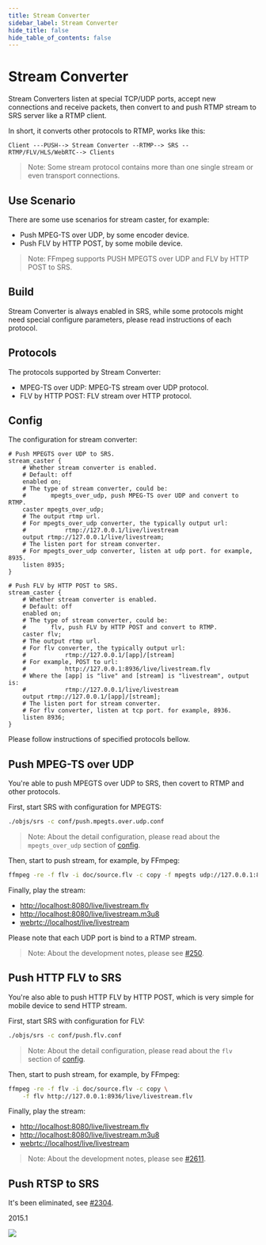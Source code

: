 ```yaml
---
title: Stream Converter
sidebar_label: Stream Converter 
hide_title: false
hide_table_of_contents: false
---
```


# Stream Converter

Stream Converters listen at special TCP/UDP ports, accept new connections and receive packets, then convert to and push 
RTMP stream to SRS server like a RTMP client.

In short, it converts other protocols to RTMP, works like this:

```text
Client ---PUSH--> Stream Converter --RTMP--> SRS --RTMP/FLV/HLS/WebRTC--> Clients
```

> Note: Some stream protocol contains more than one single stream or even transport connections.

## Use Scenario

There are some use scenarios for stream caster, for example:

* Push MPEG-TS over UDP, by some encoder device.
* Push FLV by HTTP POST, by some mobile device.

> Note: FFmpeg supports PUSH MPEGTS over UDP and FLV by HTTP POST to SRS.

## Build

Stream Converter is always enabled in SRS, while some protocols might need special configure parameters, please read 
instructions of each protocol.

## Protocols

The protocols supported by Stream Converter:

* MPEG-TS over UDP: MPEG-TS stream over UDP protocol.
* FLV by HTTP POST: FLV stream over HTTP protocol.

## Config

The configuration for stream converter:

```
# Push MPEGTS over UDP to SRS.
stream_caster {
    # Whether stream converter is enabled.
    # Default: off
    enabled on;
    # The type of stream converter, could be:
    #       mpegts_over_udp, push MPEG-TS over UDP and convert to RTMP.
    caster mpegts_over_udp;
    # The output rtmp url.
    # For mpegts_over_udp converter, the typically output url:
    #           rtmp://127.0.0.1/live/livestream
    output rtmp://127.0.0.1/live/livestream;
    # The listen port for stream converter.
    # For mpegts_over_udp converter, listen at udp port. for example, 8935.
    listen 8935;
}

# Push FLV by HTTP POST to SRS.
stream_caster {
    # Whether stream converter is enabled.
    # Default: off
    enabled on;
    # The type of stream converter, could be:
    #       flv, push FLV by HTTP POST and convert to RTMP.
    caster flv;
    # The output rtmp url.
    # For flv converter, the typically output url:
    #           rtmp://127.0.0.1/[app]/[stream]
    # For example, POST to url:
    #           http://127.0.0.1:8936/live/livestream.flv
    # Where the [app] is "live" and [stream] is "livestream", output is:
    #           rtmp://127.0.0.1/live/livestream
    output rtmp://127.0.0.1/[app]/[stream];
    # The listen port for stream converter.
    # For flv converter, listen at tcp port. for example, 8936.
    listen 8936;
}
```

Please follow instructions of specified protocols bellow.

## Push MPEG-TS over UDP

You're able to push MPEGTS over UDP to SRS, then covert to RTMP and other protocols.

First, start SRS with configuration for MPEGTS:

```bash
./objs/srs -c conf/push.mpegts.over.udp.conf
```

> Note: About the detail configuration, please read about the `mpegts_over_udp` section of [config](#config).

Then, start to push stream, for example, by FFmpeg:

```bash
ffmpeg -re -f flv -i doc/source.flv -c copy -f mpegts udp://127.0.0.1:8935
```

Finally, play the stream:

* [http://localhost:8080/live/livestream.flv](http://localhost:8080/players/srs_player.html?stream=livestream.flv)
* [http://localhost:8080/live/livestream.m3u8](http://localhost:8080/players/srs_player.html?stream=livestream.m3u8)
* [webrtc://localhost/live/livestream](http://localhost:8080/players/rtc_player.html?stream=livestream)

Please note that each UDP port is bind to a RTMP stream.

> Note: About the development notes, please see [#250](https://github.com/ossrs/srs/issues/250).

## Push HTTP FLV to SRS

You're also able to push HTTP FLV by HTTP POST, which is very simple for mobile device to send HTTP stream.

First, start SRS with configuration for FLV:

```bash
./objs/srs -c conf/push.flv.conf
```

> Note: About the detail configuration, please read about the `flv` section of [config](#config).

Then, start to push stream, for example, by FFmpeg:

```bash
ffmpeg -re -f flv -i doc/source.flv -c copy \
    -f flv http://127.0.0.1:8936/live/livestream.flv
```

Finally, play the stream:

* [http://localhost:8080/live/livestream.flv](http://localhost:8080/players/srs_player.html?stream=livestream.flv)
* [http://localhost:8080/live/livestream.m3u8](http://localhost:8080/players/srs_player.html?stream=livestream.m3u8)
* [webrtc://localhost/live/livestream](http://localhost:8080/players/rtc_player.html?stream=livestream)

> Note: About the development notes, please see [#2611](https://github.com/ossrs/srs/issues/2611).

## Push RTSP to SRS

It's been eliminated, see [#2304](https://github.com/ossrs/srs/issues/2304#issuecomment-826009290).

2015.1

![](https://ossrs.net/gif/v1/sls.gif?site=ossrs.io&path=/lts/doc/en/v5/streamer)


